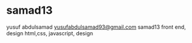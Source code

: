 # samad13
yusuf abdulsamad
yusufabdulsamad93@gmail.com
samad13
front end, design
html,css, javascript, design
